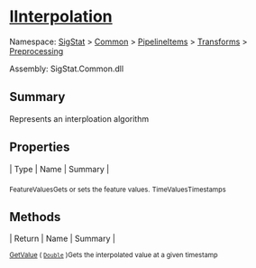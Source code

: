 # [IInterpolation](./IInterpolation.md)

Namespace: [SigStat]() > [Common](./../../../README.md) > [PipelineItems]() > [Transforms]() > [Preprocessing](./README.md)

Assembly: SigStat.Common.dll

## Summary
Represents an interploation algorithm

## Properties

| Type | Name | Summary | 

<sub>FeatureValues</sub><sub>Gets or sets the feature values.</sub>
<sub>TimeValues</sub><sub>Timestamps</sub>


## Methods

| Return | Name | Summary | 

<sub>[GetValue](./Methods/IInterpolation-100663760.md) ( [`Double`](https://docs.microsoft.com/en-us/dotnet/api/System.Double) )</sub><sub>Gets the interpolated value at a given timestamp</sub>


